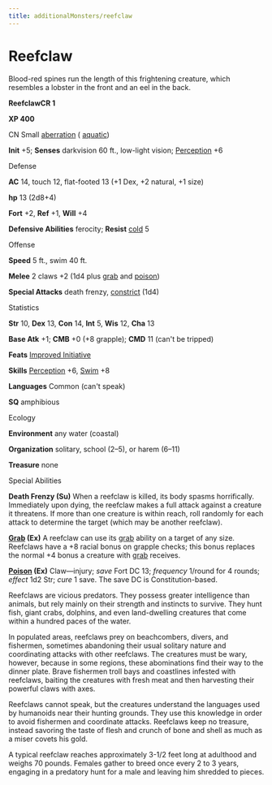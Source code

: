 ```yaml
---
title: additionalMonsters/reefclaw
---
```

# Reefclaw

Blood-red spines run the length of this frightening creature, which resembles a lobster in the front and an eel in the back.

**ReefclawCR 1**

**XP 400**

CN Small [aberration](monsters/creatureTypes.md#_aberration) ( [aquatic](monsters/creatureTypes.md#_aquatic-subtype))

**Init** +5; **Senses** darkvision 60 ft., low-light vision; [Perception](additionalMonsters/../skills/perception.md#_perception) +6

Defense

**AC** 14, touch 12, flat-footed 13 (+1 Dex, +2 natural, +1 size)

**hp** 13 (2d8+4)

**Fort** +2, **Ref** +1, **Will** +4

**Defensive Abilities** ferocity; **Resist** [cold](monsters/creatureTypes.md#_cold-subtype) 5

Offense

**Speed** 5 ft., swim 40 ft.

**Melee** 2 claws +2 (1d4 plus [grab](monsters/universalMonsterRules.md#_grab) and [poison](monsters/universalMonsterRules.md#_poison-(ex-or-su)))

**Special Attacks** death frenzy, [constrict](monsters/universalMonsterRules.md#_constrict) (1d4)

Statistics

**Str** 10, **Dex** 13, **Con** 14, **Int** 5, **Wis** 12, **Cha** 13

**Base Atk** +1; **CMB** +0 (+8 grapple); **CMD** 11 (can't be tripped)

**Feats** [Improved Initiative](additionalMonsters/../feats.md#_improved-initiative)

**Skills** [Perception](additionalMonsters/../skills/perception.md#_perception) +6, [Swim](additionalMonsters/../skills/swim.md#_swim) +8

**Languages** Common (can't speak)

**SQ** amphibious

Ecology

**Environment** any water (coastal)

**Organization** solitary, school (2–5), or harem (6–11)

**Treasure** none

Special Abilities

**Death Frenzy (Su)** When a reefclaw is killed, its body spasms horrifically. Immediately upon dying, the reefclaw makes a full attack against a creature it threatens. If more than one creature is within reach, roll randomly for each attack to determine the target (which may be another reefclaw).

**[Grab](monsters/universalMonsterRules.md#_grab) (Ex)** A reefclaw can use its [grab](monsters/universalMonsterRules.md#_grab) ability on a target of any size. Reefclaws have a +8 racial bonus on grapple checks; this bonus replaces the normal +4 bonus a creature with [grab](monsters/universalMonsterRules.md#_grab) receives.

**[Poison](monsters/universalMonsterRules.md#_poison-(ex-or-su)) (Ex)** Claw—injury; _save_ Fort DC 13; _frequency_ 1/round for 4 rounds; _effect_ 1d2 Str; _cure_ 1 save. The save DC is Constitution-based.

Reefclaws are vicious predators. They possess greater intelligence than animals, but rely mainly on their strength and instincts to survive. They hunt fish, giant crabs, dolphins, and even land-dwelling creatures that come within a hundred paces of the water.

In populated areas, reefclaws prey on beachcombers, divers, and fishermen, sometimes abandoning their usual solitary nature and coordinating attacks with other reefclaws. The creatures must be wary, however, because in some regions, these abominations find their way to the dinner plate. Brave fishermen troll bays and coastlines infested with reefclaws, baiting the creatures with fresh meat and then harvesting their powerful claws with axes.

Reefclaws cannot speak, but the creatures understand the languages used by humanoids near their hunting grounds. They use this knowledge in order to avoid fishermen and coordinate attacks. Reefclaws keep no treasure, instead savoring the taste of flesh and crunch of bone and shell as much as a miser covets his gold.

A typical reefclaw reaches approximately 3-1/2 feet long at adulthood and weighs 70 pounds. Females gather to breed once every 2 to 3 years, engaging in a predatory hunt for a male and leaving him shredded to pieces.

